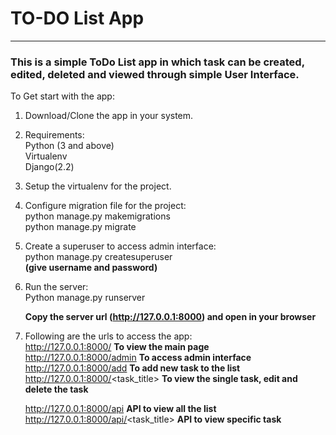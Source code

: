 # TO-DO List App
---
### This is a simple ToDo List app in which task can be created, edited, deleted and viewed through simple User Interface.

To Get start with the app:

1. Download/Clone the app in your system.

2. Requirements: \
   Python (3 and above)\
   Virtualenv \
   Django(2.2) 

3. Setup the virtualenv for the project.

4. Configure migration file for the project: \
   python manage.py makemigrations \
   python manage.py migrate 

5. Create a superuser to access admin interface: \
   python manage.py createsuperuser \
   **(give username and password)** 

6. Run the server: \
   Python manage.py runserver 

   **Copy the server url (http://127.0.0.1:8000) and open in your browser** 

7. Following are the urls to access the app: \
   http://127.0.0.1:8000/                  **To view the main page** \
   http://127.0.0.1:8000/admin             **To access admin interface** \
   http://127.0.0.1:8000/add               **To add new task to the list** \
   http://127.0.0.1:8000/<task_title>      **To view the single task, edit and delete the task** 

   http://127.0.0.1:8000/api               **API to view all the list** \
   http://127.0.0.1:8000/api/<task_title>  **API to view specific task** 
